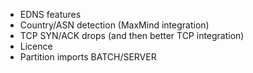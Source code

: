 * EDNS features
* Country/ASN detection (MaxMind integration)
* TCP SYN/ACK drops (and then better TCP integration)
* Licence
* Partition imports BATCH/SERVER
